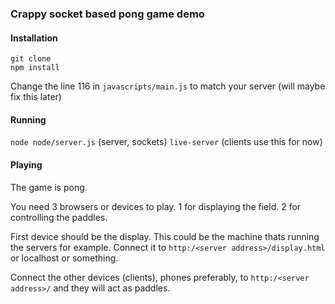 ### Crappy socket based pong game demo

#### Installation
```
git clone
npm install
```
Change the line 116 in `javascripts/main.js` to match your server (will maybe fix this later)

#### Running
`node node/server.js` (server, sockets)
`live-server` (clients use this for now)

#### Playing
The game is pong.

You need 3 browsers or devices to play.
1 for displaying the field. 2 for controlling the paddles.

First device should be the display. This could be the machine thats running the servers for example. Connect it to `http:/<server address>/display.html` or localhost or something.

Connect the other devices (clients), phones preferably, to `http:/<server address>/` and they will act as paddles.

